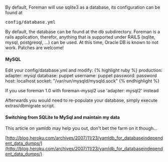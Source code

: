 
By default, Foreman will use sqlite3 as a database, its configuration can be found at 
<pre>config/database.yml</pre>
By default, the  database can be found at the db subdirectory.
Foreman is a rails application, therefor, anything that is supported under RAILS (sqlite, mysql, postgresql, ...) can be used.
At this time, Oracle DB is known to not work. Patches are welcome!

#### MySQL

Edit your config/database.yml and modify:
{% highlight ruby %}
production:
  adapter: mysql
  database: puppet
  username: puppet
  password: password
  host: localhost
  socket: "/var/run/mysqld/mysqld.sock"
{% endhighlight %}

If you use foreman 1.0 with foreman-mysql2 use 'adapter: mysql2' instead

Afterwards you would need to re-populate your database, simply execute extras/dbmigrate script.

#### Switching from SQLite to MySql and maintain my data

This article on yamldb may help you out, don't bet the farm on it though...

[http://blog.heroku.com/archives/2007/11/23/yamldb_for_databaseindependent_data_dumps/](http://blog.heroku.com/archives/2007/11/23/yamldb_for_databaseindependent_data_dumps/)

